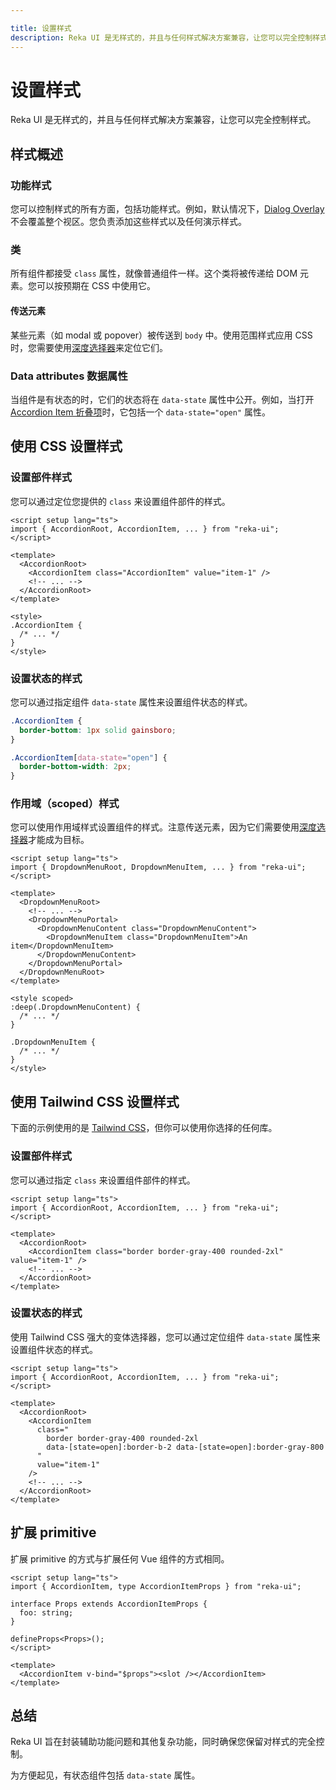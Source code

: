 ```yaml
---

title: 设置样式
description: Reka UI 是无样式的，并且与任何样式解决方案兼容，让您可以完全控制样式。
---
```


# 设置样式

<Description>
Reka UI 是无样式的，并且与任何样式解决方案兼容，让您可以完全控制样式。
</Description>

## 样式概述

### 功能样式

您可以控制样式的所有方面，包括功能样式。例如，默认情况下，[Dialog Overlay](../components/dialog)不会覆盖整个视区。您负责添加这些样式以及任何演示样式。

### 类

所有组件都接受 `class` 属性，就像普通组件一样。这个类将被传递给 DOM 元素。您可以按预期在 CSS 中使用它。

#### 传送元素

某些元素（如 modal 或 popover）被传送到 `body` 中。使用范围样式应用 CSS 时，您需要使用[深度选择器](https://cn.vuejs.org/api/sfc-css-features.html#deep-selectors)来定位它们。

### Data attributes 数据属性

当组件是有状态的时，它们的状态将在 `data-state` 属性中公开。例如，当打开[Accordion Item 折叠项](../components/accordion)时，它包括一个 `data-state="open"` 属性。

## 使用 CSS 设置样式

### 设置部件样式

您可以通过定位您提供的 `class` 来设置组件部件的样式。

```vue{7}
<script setup lang="ts">
import { AccordionRoot, AccordionItem, ... } from "reka-ui";
</script>

<template>
  <AccordionRoot>
    <AccordionItem class="AccordionItem" value="item-1" />
    <!-- ... -->
  </AccordionRoot>
</template>

<style>
.AccordionItem {
  /* ... */
}
</style>
```

### 设置状态的样式

您可以通过指定组件 `data-state` 属性来设置组件状态的样式。

```css
.AccordionItem {
  border-bottom: 1px solid gainsboro;
}

.AccordionItem[data-state="open"] {
  border-bottom-width: 2px;
}
```

### 作用域（scoped）样式

您可以使用作用域样式设置组件的样式。注意传送元素，因为它们需要使用[深度选择器](https://cn.vuejs.org/api/sfc-css-features.html#deep-selectors)才能成为目标。

```vue{7}
<script setup lang="ts">
import { DropdownMenuRoot, DropdownMenuItem, ... } from "reka-ui";
</script>

<template>
  <DropdownMenuRoot>
    <!-- ... -->
    <DropdownMenuPortal>
      <DropdownMenuContent class="DropdownMenuContent">
        <DropdownMenuItem class="DropdownMenuItem">An item</DropdownMenuItem>
      </DropdownMenuContent>
    </DropdownMenuPortal>
  </DropdownMenuRoot>
</template>

<style scoped>
:deep(.DropdownMenuContent) {
  /* ... */
}

.DropdownMenuItem {
  /* ... */
}
</style>
```

## 使用 Tailwind CSS 设置样式

下面的示例使用的是 [Tailwind CSS](https://tailwindcss.com/)，但你可以使用你选择的任何库。

### 设置部件样式

您可以通过指定 `class` 来设置组件部件的样式。

```vue{7}
<script setup lang="ts">
import { AccordionRoot, AccordionItem, ... } from "reka-ui";
</script>

<template>
  <AccordionRoot>
    <AccordionItem class="border border-gray-400 rounded-2xl" value="item-1" />
    <!-- ... -->
  </AccordionRoot>
</template>
```

### 设置状态的样式

使用 Tailwind CSS 强大的变体选择器，您可以通过定位组件 `data-state` 属性来设置组件状态的样式。

```vue{10}
<script setup lang="ts">
import { AccordionRoot, AccordionItem, ... } from "reka-ui";
</script>

<template>
  <AccordionRoot>
    <AccordionItem
      class="
        border border-gray-400 rounded-2xl
        data-[state=open]:border-b-2 data-[state=open]:border-gray-800
      "
      value="item-1"
    />
    <!-- ... -->
  </AccordionRoot>
</template>
```

## 扩展 primitive

扩展 primitive 的方式与扩展任何 Vue 组件的方式相同。

```vue[CustomAccordion.vue]
<script setup lang="ts">
import { AccordionItem, type AccordionItemProps } from "reka-ui";

interface Props extends AccordionItemProps {
  foo: string;
}

defineProps<Props>();
</script>

<template>
  <AccordionItem v-bind="$props"><slot /></AccordionItem>
</template>
```

## 总结

Reka UI 旨在封装辅助功能问题和其他复杂功能，同时确保您保留对样式的完全控制。

为方便起见，有状态组件包括 `data-state` 属性。
